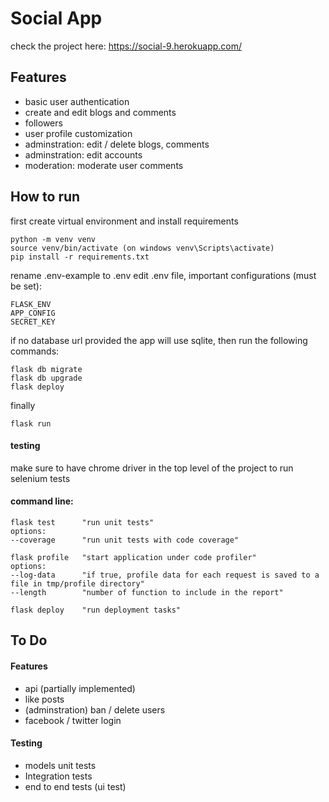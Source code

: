 # Social App

check the project here: https://social-9.herokuapp.com/

## Features

- basic user authentication
- create and edit blogs and comments
- followers
- user profile customization
- adminstration: edit / delete blogs, comments
- adminstration: edit accounts
- moderation: moderate user comments

## How to run
first create virtual environment and install requirements

    python -m venv venv
    source venv/bin/activate (on windows venv\Scripts\activate)
    pip install -r requirements.txt

rename .env-example to .env
edit .env file, important configurations (must be set):

    FLASK_ENV
    APP_CONFIG
    SECRET_KEY

if no database url provided the app will use sqlite, then run the following commands:

    flask db migrate
    flask db upgrade
    flask deploy

finally

    flask run

#### testing
make sure to have chrome driver in the top level of the project to run selenium tests

#### command line:

    flask test      "run unit tests"
    options:
    --coverage      "run unit tests with code coverage"

    flask profile   "start application under code profiler"
    options:
    --log-data      "if true, profile data for each request is saved to a file in tmp/profile directory"
    --length        "number of function to include in the report"

    flask deploy    "run deployment tasks"

## To Do

#### Features

- api (partially implemented)
- like posts
- (adminstration) ban / delete users
- facebook / twitter login

#### Testing

- models unit tests
- Integration tests
- end to end tests (ui test)
